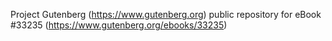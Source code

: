 Project Gutenberg (https://www.gutenberg.org) public repository for eBook #33235 (https://www.gutenberg.org/ebooks/33235)
